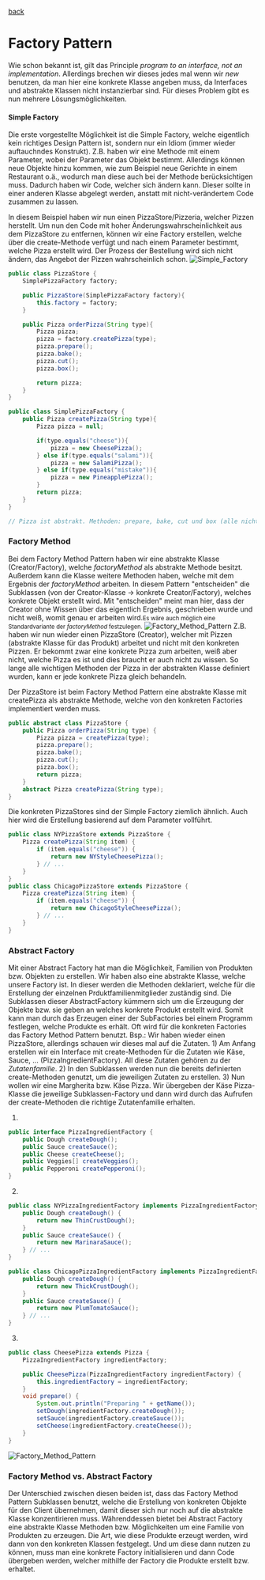 [back](#README.md)

# Factory Pattern

Wie schon bekannt ist, gilt das Principle *program to an interface, not an implementation*. Allerdings brechen wir dieses jedes mal wenn wir *new* benutzen, da man hier eine konkrete Klasse angeben muss, da Interfaces und abstrakte Klassen nicht instanzierbar sind. Für dieses Problem gibt es nun mehrere Lösungsmöglichkeiten.

#### Simple Factory

Die erste vorgestellte Möglichkeit ist die Simple Factory, welche eigentlich kein richtiges Design Pattern ist, sondern nur ein Idiom (immer wieder auftauchndes Konstrukt). Z.B. haben wir eine Methode mit einem Parameter, wobei der Parameter das Objekt bestimmt. Allerdings können neue Objekte hinzu kommen, wie zum Beispiel neue Gerichte in einem Restaurant o.ä., wodurch man diese auch bei der Methode berücksichtigen muss. Dadurch haben wir Code, welcher sich ändern kann. Dieser sollte in einer anderen Klasse abgelegt werden, anstatt mit nicht-verändertem Code zusammen zu lassen.

In diesem Beispiel haben wir nun einen PizzaStore/Pizzeria, welcher Pizzen herstellt. Um nun den Code mit hoher Änderungswahrscheinlichkeit aus dem PizzaStore zu entfernen, können wir eine Factory erstellen, welche über die create-Methode verfügt und nach einem Parameter bestimmt, welche Pizza erstellt wird. Der Prozess der Bestellung wird sich nicht ändern, das Angebot der Pizzen wahrscheinlich schon.
![Simple_Factory](https://github.com/TGM-HIT/sew4-design-patterns-ntesanovic-tgm/blob/master/images/simple_factory.png)
~~~ java
public class PizzaStore {
    SimplePizzaFactory factory;

    public PizzaStore(SimplePizzaFactory factory){
        this.factory = factory;
    }

    public Pizza orderPizza(String type){
        Pizza pizza;
        pizza = factory.createPizza(type);
        pizza.prepare();
        pizza.bake();
        pizza.cut();
        pizza.box();

        return pizza;
    }
}

public class SimplePizzaFactory {
    public Pizza createPizza(String type){
        Pizza pizza = null;

        if(type.equals("cheese")){
            pizza = new CheesePizza();
        } else if(type.equals("salami")){
            pizza = new SalamiPizza();
        } else if(type.equals("mistake")){
            pizza = new PineapplePizza();
        }
        return pizza;
    }
}

// Pizza ist abstrakt. Methoden: prepare, bake, cut und box (alle nicht abstrakt). Werden geändert bzw. können geändert werden.
~~~

### Factory Method

Bei dem Factory Method Pattern haben wir eine abstrakte Klasse (Creator/Factory), welche *factoryMethod* als abstrakte Methode besitzt. Außerdem kann die Klasse weitere Methoden haben, welche mit dem Ergebnis der *factoryMethod* arbeiten. In diesem Pattern "entscheiden" die Subklassen (von der Creator-Klasse -> konkrete Creator/Factory), welches konkrete Objekt erstellt wird. Mit "entscheiden" meint man hier, dass der Creator ohne Wissen über das eigentlich Ergebnis, geschrieben wurde und nicht weiß, womit genau er arbeiten wird.<small>Es wäre auch möglich eine Standardvariante der *factoryMethod* festzulegen.</small>
![Factory_Method_Pattern](https://github.com/TGM-HIT/sew4-design-patterns-ntesanovic-tgm/blob/master/images/factory_method.png)
Z.B. haben wir nun wieder einen PizzaStore (Creator), welcher mit Pizzen (abstrakte Klasse für das Produkt) arbeitet und nicht mit den konkreten Pizzen. Er bekommt zwar eine konkrete Pizza zum arbeiten, weiß aber nicht, welche Pizza es ist und dies braucht er auch nicht zu wissen. So lange alle wichtigen Methoden der Pizza in der abstrakten Klasse definiert wurden, kann er jede konkrete Pizza gleich behandeln.

Der PizzaStore ist beim Factory Method Pattern eine abstrakte Klasse mit createPizza als abstrakte Methode, welche von den konkreten Factories implementiert werden muss.

~~~ java
public abstract class PizzaStore {
    public Pizza orderPizza(String type) {
        Pizza pizza = createPizza(type);
        pizza.prepare();
        pizza.bake();
        pizza.cut();
        pizza.box();
        return pizza;
    }
    abstract Pizza createPizza(String type);
}
~~~

Die konkreten PizzaStores sind der Simple Factory ziemlich ähnlich. Auch hier wird die Erstellung basierend auf dem Parameter vollführt.

~~~ java
public class NYPizzaStore extends PizzaStore {
    Pizza createPizza(String item) {
        if (item.equals("cheese")) {
            return new NYStyleCheesePizza();
        } // ...
    }
}
public class ChicagoPizzaStore extends PizzaStore {
    Pizza createPizza(String item) {
        if (item.equals("cheese")) {
            return new ChicagoStyleCheesePizza();
        } // ...
    }
}
~~~

### Abstract Factory

Mit einer Abstract Factory hat man die Möglichkeit, Familien von Produkten bzw. Objekten zu erstellen. Wir haben also eine abstrakte Klasse, welche unsere Factory ist. In dieser werden die Methoden deklariert, welche für die Erstellung der einzelnen Prduktfamilienmitglieder zuständig sind. Die Subklassen dieser AbstractFactory kümmern sich um die Erzeugung der Objekte bzw. sie geben an welches konkrete Produkt erstellt wird. Somit kann man durch das Erzeugen einer der SubFactories bei einem Programm festlegen, welche Produkte es erhält. Oft wird für die konkreten Factories das Factory Method Pattern benutzt.
Bsp.: Wir haben wieder einen PizzaStore, allerdings schauen wir dieses mal auf die Zutaten. 1) Am Anfang erstellen wir ein Interface mit create-Methoden für die Zutaten wie Käse, Sauce, ... (PizzaIngredientFactory). All diese Zutaten gehören zu der *Zutatenfamilie*. 2) In den Subklassen werden nun die bereits definierten create-Methoden genutzt, um die jeweiligen Zutaten zu erstellen. 3) Nun wollen wir eine Margherita bzw. Käse Pizza. Wir übergeben der Käse Pizza-Klasse die jeweilige Subklassen-Factory und dann wird durch das Aufrufen der create-Methoden die richtige Zutatenfamilie erhalten.

1)
~~~ java
public interface PizzaIngredientFactory {
	public Dough createDough();
	public Sauce createSauce();
	public Cheese createCheese();
	public Veggies[] createVeggies();
	public Pepperoni createPepperoni();
}
~~~

2)
~~~ java
public class NYPizzaIngredientFactory implements PizzaIngredientFactory {
	public Dough createDough() {
		return new ThinCrustDough();
	}
	public Sauce createSauce() {
		return new MarinaraSauce();
	} // ...
}

public class ChicagoPizzaIngredientFactory implements PizzaIngredientFactory {
	public Dough createDough() {
		return new ThickCrustDough();
	}
	public Sauce createSauce() {
		return new PlumTomatoSauce();
	} // ...
}
~~~

3)
~~~ java
public class CheesePizza extends Pizza {
	PizzaIngredientFactory ingredientFactory;

	public CheesePizza(PizzaIngredientFactory ingredientFactory) {
		this.ingredientFactory = ingredientFactory;
	}
	void prepare() {
		System.out.println("Preparing " + getName());
		setDough(ingredientFactory.createDough());
		setSauce(ingredientFactory.createSauce());
		setCheese(ingredientFactory.createCheese());
	}
}
~~~

![Factory_Method_Pattern](https://github.com/TGM-HIT/sew4-design-patterns-ntesanovic-tgm/blob/master/images/abstract_factory.png)

### Factory Method vs. Abstract Factory

Der Unterschied zwischen diesen beiden ist, dass das Factory Method Pattern Subklassen benutzt, welche die Erstellung von konkreten Objekte für den Client übernehmen, damit dieser sich nur noch auf die abstrakte Klasse konzentirieren muss.
Währenddessen bietet bei Abstract Factory eine abstrakte Klasse Methoden bzw. Möglichkeiten um eine Familie von Produkten zu erzeugen. Die Art, wie diese Produkte erzeugt werden, wird dann von den konkreten Klassen festgelegt. Und um diese dann nutzen zu können, muss man eine konkrete Factory initialisieren und dann Code übergeben werden, welcher mithilfe der Factory die Produkte erstellt bzw. erhaltet.